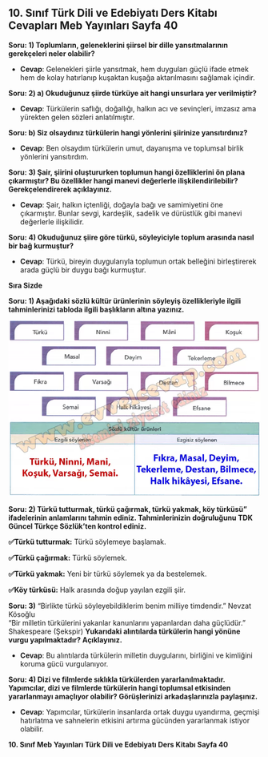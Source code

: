 ## 10. Sınıf Türk Dili ve Edebiyatı Ders Kitabı Cevapları Meb Yayınları Sayfa 40

**Soru: 1) Toplumların, geleneklerini şiirsel bir dille yansıtmalarının gerekçeleri neler olabilir?**

* **Cevap**: Gelenekleri şiirle yansıtmak, hem duyguları güçlü ifade etmek hem de kolay hatırlanıp kuşaktan kuşağa aktarılmasını sağlamak içindir.

**Soru: 2) a) Okuduğunuz şiirde türküye ait hangi unsurlara yer verilmiştir?**

* **Cevap**: Türkülerin saflığı, doğallığı, halkın acı ve sevinçleri, imzasız ama yürekten gelen sözleri anlatılmıştır.

**Soru: b) Siz olsaydınız türkülerin hangi yönlerini şiirinize yansıtırdınız?**

* **Cevap**: Ben olsaydım türkülerin umut, dayanışma ve toplumsal birlik yönlerini yansıtırdım.

**Soru: 3) Şair, şiirini oluştururken toplumun hangi özelliklerini ön plana çıkarmıştır? Bu özellikler hangi manevi değerlerle ilişkilendirilebilir? Gerekçelendirerek açıklayınız.**

* **Cevap**: Şair, halkın içtenliği, doğayla bağı ve samimiyetini öne çıkarmıştır. Bunlar sevgi, kardeşlik, sadelik ve dürüstlük gibi manevi değerlerle ilişkilidir.

**Soru: 4) Okuduğunuz şiire göre türkü, söyleyiciyle toplum arasında nasıl bir bağ kurmuştur?**

* **Cevap**: Türkü, bireyin duygularıyla toplumun ortak belleğini birleştirerek arada güçlü bir duygu bağı kurmuştur.

**Sıra Sizde**

**Soru: 1) Aşağıdaki sözlü kültür ürünlerinin söyleyiş özellikleriyle ilgili tahminlerinizi tabloda ilgili başlıkların altına yazınız.**

![](./image1.webp)

**Soru: 2) Türkü tutturmak, türkü çağırmak, türkü yakmak, köy türküsü” ifadelerinin anlamlarını tahmin ediniz. Tahminlerinizin doğruluğunu TDK Güncel Türkçe Sözlük’ten kontrol ediniz.**

**✅Türkü tutturmak:** Türkü söylemeye başlamak.

**✅Türkü çağırmak:** Türkü söylemek.

**✅Türkü yakmak:** Yeni bir türkü söylemek ya da bestelemek.

**✅Köy türküsü:** Halk arasında doğup yayılan ezgili şiir.

**Soru: 3)** “Birlikte türkü söyleyebildiklerim benim milliye timdendir.” Nevzat Kösoğlu  
 “Bir milletin türkülerini yakanlar kanunlarını yapanlardan daha güçlüdür.” Shakespeare (Şekspir) **Yukarıdaki alıntılarda türkülerin hangi yönüne vurgu yapılmaktadır? Açıklayınız.**

* **Cevap**: Bu alıntılarda türkülerin milletin duygularını, birliğini ve kimliğini koruma gücü vurgulanıyor.

**Soru: 4) Dizi ve filmlerde sıklıkla türkülerden yararlanılmaktadır. Yapımcılar, dizi ve filmlerde türkülerin hangi toplumsal etkisinden yararlanmayı amaçlıyor olabilir? Görüşlerinizi arkadaşlarınızla paylaşınız.**

* **Cevap**: Yapımcılar, türkülerin insanlarda ortak duygu uyandırma, geçmişi hatırlatma ve sahnelerin etkisini artırma gücünden yararlanmak istiyor olabilir.

**10. Sınıf Meb Yayınları Türk Dili ve Edebiyatı Ders Kitabı Sayfa 40**